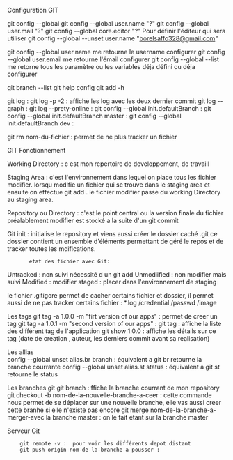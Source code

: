 Configuration GIT

git config --global 
git config --global user.name "?"
git config --global user.mail "?"
git config --global core.editor "?"                                    Pour définir l'éditeur qui sera utiliser
git config --global --unset user.name "borelsaffo328@gmail.com"


git config --global  user.name          me retourne le username configurer
git config --global  user.email         me retourne l'émail configurer
git config --global  --list             me retorne tous les paramètre ou les variables déja défini ou déja configurer

git branch --list
git help config 
git add -h  

git log : 
git log -p -2 :         affiche les log avec les deux dernier commit
git log --graph : 
git log --prety-online : 
git config --global init.defaultBranch <nom> : 
git config --global init.defaultBranch master : 
git config --global init.defaultBranch dev : 



git rm   nom-du-fichier     : permet de ne plus tracker un fichier


GIT  Fonctionnement

Working Directory  :  c est mon repertoire de developpement, de travaill

Staging Area :   c'est l'environnement dans lequel on place tous les fichier modifier. lorsqu modifie un fichier qui se trouve dans le staging area 
                  et ensuite on effectue git add . le fichier modifier passe du working Directory au staging area.

Repository ou Directory : c'est le point central ou la version finale du fichier préalablement modifier est stocké a la suite d'un git commit


Git init : initialise le repository et viens aussi créer le dossier caché .git ce dossier contient un ensemble d'éléments permettant de géré le repos et 
           de tracker toutes les mdifications.


           etat des fichier avec Git: 
  Untracked : non suivi    nécessité d un  git add
  Unmodiified :  non modifier mais suivi
  Modified : modifier 
  staged : placer dans l'environnement de staging


  le fichier .gitigore permet de cacher certains fichier et dossier, il permet aussi de ne pas tracker certains fichier : *.log  /credential  /passwd   /image
           



Les tags
        git tag -a 1.0.0 -m "firt version of our apps"  :  permet de creer un tag 
        git tag -a 1.0.1 -m "second version of our apps" : 
        git tag :   affiche la liste des différent tag de l'application
        git show  1.0.0  :    affiche les détails sur ce tag (date de creation , auteur, les derniers commit avant sa realisation)

Les allias  
          config --global unset alias.br branch :                      équivalent a git br        retourne la branche courrante
          config --global unset alias.st status :                     équivalent a git st        retourne le status

Les branches git 
           git branch : ffiche la branche courrant de mon repository 
          git  checkout -b nom-de-la-nouvelle-branche-a-ceer : cette commande nous permet de se déplacer sur une nouvelle branche, 
                                                                     elle vas aussi creer cette branhe si elle n'existe pas encore
           git merge nom-de-la-branche-a-merger-avec la branche master : on le fait étant sur la branche master

Serveur Git
        

        git remote -v :  pour voir les différents depot distant
        git push origin nom-de-la-branche-a pousser :
